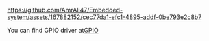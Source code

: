 

https://github.com/AmrAli47/Embedded-system/assets/167882152/cec77da1-efc1-4895-addf-0be793e2c8b7

You can find GPIO driver at[GPIO](https://github.com/AmrAli47/Embedded-system/tree/origin/STM32F103C8T6%20MCAL%20Layer/MCU%20Peripheral%20drivers/GPIO)
